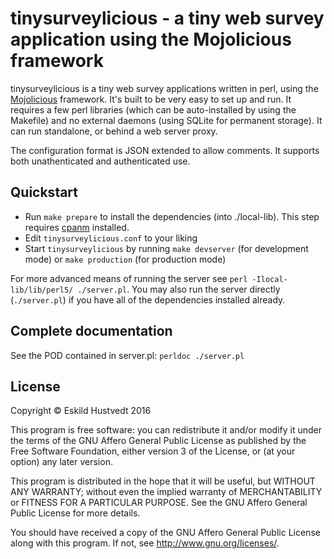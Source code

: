 # tinysurveylicious - a tiny web survey application using the Mojolicious framework

tinysurveylicious is a tiny web survey applications written in perl, using the
[Mojolicious](http://mojolicious.org/) framework. It's built to be very easy to
set up and run. It requires a few perl libraries (which can be auto-installed
by using the Makefile) and no external daemons (using SQLite for permanent
storage). It can run standalone, or behind a web server proxy.

The configuration format is JSON extended to allow comments. It supports both
unathenticated and authenticated use.

## Quickstart

- Run `make prepare` to install the dependencies (into ./local-lib). This step
  requires [cpanm](https://github.com/miyagawa/cpanminus) installed.
- Edit `tinysurveylicious.conf` to your liking
- Start `tinysurveylicious` by running `make devserver` (for development mode)
  or `make production` (for production mode)

For more advanced means of running the server see `perl -Ilocal-lib/lib/perl5/
./server.pl`. You may also run the server directly (`./server.pl`) if you have
all of the dependencies installed already.

## Complete documentation

See the POD contained in server.pl: `perldoc ./server.pl`

## License
Copyright &copy; Eskild Hustvedt 2016

This program is free software: you can redistribute it and/or modify
it under the terms of the GNU Affero General Public License as
published by the Free Software Foundation, either version 3 of the
License, or (at your option) any later version.

This program is distributed in the hope that it will be useful,
but WITHOUT ANY WARRANTY; without even the implied warranty of
MERCHANTABILITY or FITNESS FOR A PARTICULAR PURPOSE.  See the
GNU Affero General Public License for more details.

You should have received a copy of the GNU Affero General Public License
along with this program.  If not, see <http://www.gnu.org/licenses/>.
